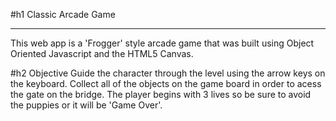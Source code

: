 #h1 Classic Arcade Game
______________________________________

This web app is a 'Frogger' style arcade game that was built using Object Oriented Javascript and the HTML5 Canvas.


#h2 Objective
Guide the character through the level using the arrow keys on the keyboard.  Collect all of the objects on the game board in order to acess the gate on the bridge.  The player begins with 3 lives so be sure to avoid the puppies or it will be 'Game Over'.